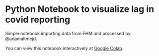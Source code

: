 # Python Notebook to visualize lag in covid reporting
Simple notebook importing data from FHM and processed by @adamaltmejd.

You can view this notebook interactively at [Google Colab](https://colab.research.google.com/github/morberg/covid-notebook/blob/master/covid-lag-sweden.ipynb).
